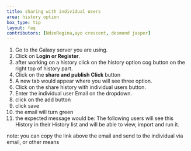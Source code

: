 ```yaml
---
title: sharing with individual users
area: history option
box_type: tip
layout: faq
contributors: [NdzeRegina,ayo crescent, desmond jasper]
---
```


1. Go to the Galaxy server you are using.
2. Click on **Login or Register**.
3. after working on a history click on the history option cog button on the right top of history part.
4. Click on the  **share and publish Click** button
5. A new tab would appear where you will see three option.
5. Click on the share history with individual users button.
6. Enter the individual user Email on the dropdown.
7. click on the add button 
8. click save
9. the email will turn green 
10. the expected message would be: The following users will see this History in their History list and will be able to view, import and run it. 

note: you can copy the link above the email and send to the individual via email, or other means
